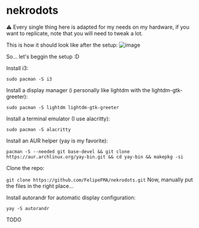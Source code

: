 # nekrodots
⚠️ Every single thing here is adapted for my needs on my hardware, if you want to replicate, note that you will need to tweak a lot. 

This is how it should look like after the setup: 
![image](https://github.com/FelipeFMA/nekrodots/assets/30672253/7cacb29d-b13f-4a32-b897-0f7b3d3306e1)

So... let's beggin the setup :D 

Install i3: 

```sudo pacman -S i3``` 


Install a display manager (i personally like lightdm with the lightdm-gtk-greeter): 

```sudo pacman -S lightdm lightdm-gtk-greeter``` 


Install a terminal emulator (I use alacritty): 

```sudo pacman -S alacritty``` 


Install an AUR helper (yay is my favorite): 

```pacman -S --needed git base-devel && git clone https://aur.archlinux.org/yay-bin.git && cd yay-bin && makepkg -si``` 



Clone the repo: 

```git clone https://github.com/FelipeFMA/nekrodots.git``` 
Now, manually put the files in the right place... 



Install autorandr for automatic display configuration: 

```yay -S autorandr``` 


TODO 
